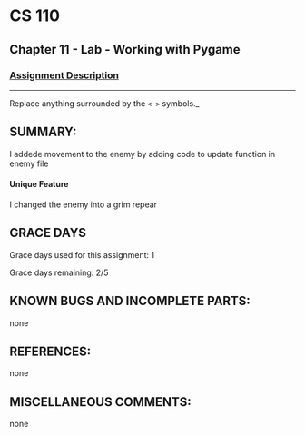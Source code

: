 # CS 110
## Chapter 11 - Lab - Working with Pygame


### [Assignment Description](https://docs.google.com/document/d/1kFLQs7Lepb8hcYOrZq5scmRmdcNkIwWZ6Kb85_0bCVY/edit?usp=sharing)

***
Replace anything surrounded by the `< >` symbols._

## SUMMARY:
 I addede movement to the enemy by adding code to update function in enemy file
#### Unique Feature
 I changed the enemy into a grim repear

## GRACE DAYS
Grace days used for this assignment: 1

Grace days remaining: 2/5

## KNOWN BUGS AND INCOMPLETE PARTS:
 none

## REFERENCES:
 none

## MISCELLANEOUS COMMENTS:
 none
